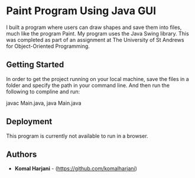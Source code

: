 # Paint Program Using Java GUI
I built a program where users can draw shapes and save them into files, much like the program Paint. My program uses the Java Swing library. This was completed as part of an assignment at The University of St Andrews for Object-Oriented Programming.

## Getting Started
In order to get the project running on your local machine, save the files in a folder and specify the path in your command line. And then run the following to compline and run: 

javac Main.java, 
java Main.java

## Deployment

This program is currently not available to run in a browser. 

## Authors

* **Komal Harjani** - (https://github.com/komalharjani)
